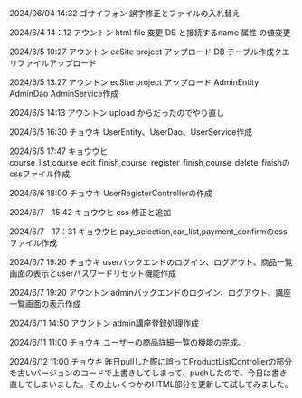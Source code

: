 2024/06/04 14:32
ゴサイフォン
誤字修正とファイルの入れ替え

2024/6/4  14：12
アウントン
html file 変更
DB と接続するname 属性 の値変更

2024/6/5  10:27
アウントン
ecSite project アップロード
DB テーブル作成クエリファイルアップロード

2024/6/5  13:27
アウントン
ecSite project アップロード
AdminEntity AdminDao AdminService作成

2024/6/5 14:13
アウントン
upload からだったのでやり直し

2024/6/5 16:30
チョウキ
UserEntity、UserDao、UserService作成

2024/6/5 17:47
キョウウヒ
course_list,course_edit_finish,course_register_finish,course_delete_finishのcssファイル作成

2024/6/6 18:00
チョウキ
UserRegisterControllerの作成

2024/6/7　15:42
キョウウヒ
css 修正と追加

2024/6/7　17：31
キョウウヒ
pay_selection,car_list,payment_confirmのcssファイル作成

2024/6/7 19:20
チョウキ
userバックエンドのログイン、ログアウト、商品一覧画面の表示とuserパスワードリセット機能作成

2024/6/7 19:20
アウントン
adminバックエンドのログイン、ログアウト、講座一覧画面の表示作成

2024/6/11 14:50
アウントン
admin講座登録処理作成

2024/6/11 11:00
チョウキ
ユーザーの商品詳細一覧の機能の完成。

2024/6/12 11:00
チョウキ
昨日pullした際に誤ってProductListControllerの部分を古いバージョンのコードで上書きしてしまって、pushしたので、今日は書き直してしまいました。その上いくつかのHTML部分を更新して試してみました。
